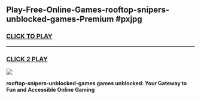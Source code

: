 
## Play-Free-Online-Games-rooftop-snipers-unblocked-games-Premium #pxjpg
<h3>
<a href="https://premium.freeplayer.one?title=rooftop-snipers-unblocked-games&ref=8M">CLICK TO PLAY</a></h3>
<hr>

<h3>
<a href="https://premium.freeplayer.one?title=rooftop-snipers-unblocked-games&ref=8M">CLICK 2 PLAY</a>
  
</h3>

<a href="https://premium.freeplayer.one?title=rooftop-snipers-unblocked-games&ref=8M"><img src="https://clearcache.store/games.png"></a>


**rooftop-snipers-unblocked-games games unblocked: Your Gateway to Fun and Accessible Online Gaming**
